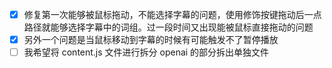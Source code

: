 - [x] 修复第一次能够被鼠标拖动，不能选择字幕的问题，使用修饰按键拖动后一点路径就能够选择字幕中的词组。过一段时间又出现能被鼠标直接拖动的问题
- [x] 另外一个问题是当鼠标移动到字幕的时候有可能触发不了暂停播放
- [ ] 我希望将 content.js 文件进行拆分 openai 的部分拆出单独文件

